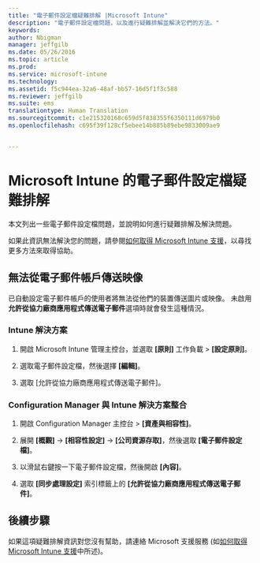 ```yaml
---
title: "電子郵件設定檔疑難排解 |Microsoft Intune"
description: "電子郵件設定檔問題，以及進行疑難排解並解決它們的方法。"
keywords: 
author: Nbigman
manager: jeffgilb
ms.date: 05/26/2016
ms.topic: article
ms.prod: 
ms.service: microsoft-intune
ms.technology: 
ms.assetid: f5c944ea-32a6-48af-bb57-16d5f1f3c588
ms.reviewer: jeffgilb
ms.suite: ems
translationtype: Human Translation
ms.sourcegitcommit: c1e215320168c659d5f838355f6350111d6979b0
ms.openlocfilehash: c695f39f128cf5ebee14b885b89ebe9833009ae9


---
```


# Microsoft Intune 的電子郵件設定檔疑難排解
本文列出一些電子郵件設定檔問題，並說明如何進行疑難排解及解決問題。

如果此資訊無法解決您的問題，請參閱[如何取得 Microsoft Intune 支援](how-to-get-support-for-microsoft-intune.md)，以尋找更多方法來取得協助。


## 無法從電子郵件帳戶傳送映像
已自動設定電子郵件帳戶的使用者將無法從他們的裝置傳送圖片或映像。
未啟用**允許從協力廠商應用程式傳送電子郵件**選項時就會發生這種情況。

### Intune 解決方案

1.  開啟 Microsoft Intune 管理主控台，並選取 **[原則]** 工作負載 &gt; **[設定原則]**。

2.  選取電子郵件設定檔，然後選擇 **[編輯]**。

3.  選取 [允許從協力廠商應用程式傳送電子郵件]。

### Configuration Manager 與 Intune 解決方案整合

1.  開啟 Configuration Manager 主控台 &gt; **[資產與相容性]**。

2.  展開 **[概觀]** -&gt; **[相容性設定]** -&gt; **[公司資源存取]**，然後選取 **[電子郵件設定檔]**。

3.  以滑鼠右鍵按一下電子郵件設定檔，然後開啟 **[內容]**。

4.  選取 **[同步處理設定]** 索引標籤上的 **[允許從協力廠商應用程式傳送電子郵件]**。

## 後續步驟
如果這項疑難排解資訊對您沒有幫助，請連絡 Microsoft 支援服務 (如[如何取得 Microsoft Intune 支援](how-to-get-support-for-microsoft-intune.md)中所述)。



<!--HONumber=Jul16_HO3-->


